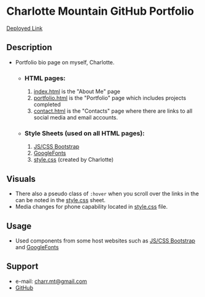 #  **Charlotte Mountain GitHub Portfolio** #

[Deployed Link](https://charrmountain.github.io)

## **Description**

-  Portfolio bio page on myself, Charlotte. 
    - ### **HTML pages:**
         1. [index.html](index.html) is the "About Me" page
         2. [portfolio.html](portfolio.html) is the "Portfolio" page which includes projects completed
         3. [contact.html](contact.html) is the "Contacts" page where there are links to all social media and email accounts.

    - ### **Style Sheets** (used on all HTML pages)**:**
         1. [JS/CSS Bootstrap](https://getbootstrap.com/docs/4.4/getting-started/introduction/)
         2. [GoogleFonts](https://fonts.google.com/)
         3. [style.css](style.css) (created by Charlotte)

## **Visuals**
- There also a pseudo class of `:hover` when you scroll over the links in the can be noted in the [style.css](style.css) sheet.
- Media changes for phone capability located in [style.css](style.css) file.

## **Usage**
- Used components from some host websites such as  [JS/CSS Bootstrap](https://getbootstrap.com/docs/4.4/getting-started/introduction/) and [GoogleFonts](https://fonts.google.com/)

## **Support**
- e-mail: charr.mt@gmail.com
- [GitHub](https://github.com/charrmountain/charrmountain.github.io)
